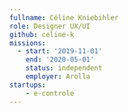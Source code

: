 ```yaml
---
fullname: Céline Kniebihler
role: Designer UX/UI
github: celine-k 
missions:
  - start: '2019-11-01'
    end: '2020-05-01'
    status: independent
    employer: Arolla
startups:
    - e-controle
---
```


